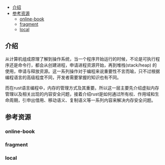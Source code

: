 <!--ts-->
   * [介绍](#介绍)
   * [参考资源](#参考资源)
      * [online-book](#online-book)
      * [fragment](#fragment)
      * [local](#local)

<!-- Created by https://github.com/ekalinin/github-markdown-toc -->
<!-- Added by: runner, at: Thu Jul 21 05:31:32 UTC 2022 -->

<!--te-->

## 介绍

从计算机组成原理了解到操作系统，当一个程序开始运行的时候，不论是可执行程序还是命令行，都会从创建进程，申请进程资源开始，再到堆栈(stack/heap)
的使用，申请与释放资源。这一系列操作对于编程来说重要性不言而喻，只不过根据编程语言的高级程度不同，开发者需要掌握的知识也有不同。

而在rust语言编程中，内存的管理方式及其重要。所以这一层主要先介绍虚拟内存管理以及相关出现的内容安全问题，接着介绍rust是如何通过所有权、作用域和生命周期，引申出借用、移动语义、复制语义等一系列内容来解决内存安全问题。

## 参考资源

### online-book

### fragment

### local